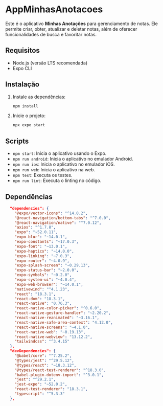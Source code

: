 # AppMinhasAnotacoes

Este é o aplicativo **Minhas Anotações** para gerenciamento de notas. Ele permite criar, obter, atualizar e deletar notas, além de oferecer funcionalidades de busca e favoritar notas.

## Requisitos

- Node.js (versão LTS recomendada)
- Expo CLI

## Instalação

1. Instale as dependências:

    ```bash
    npm install
    ```

2. Inicie o projeto:

    ```bash
    npx expo start
    ```

## Scripts

- `npm start`: Inicia o aplicativo usando o Expo.
- `npm run android`: Inicia o aplicativo no emulador Android.
- `npm run ios`: Inicia o aplicativo no emulador iOS.
- `npm run web`: Inicia o aplicativo na web.
- `npm test`: Executa os testes.
- `npm run lint`: Executa o linting no código.

## Dependências

```json
  "dependencies": {
    "@expo/vector-icons": "^14.0.2",
    "@react-navigation/bottom-tabs": "^7.0.0",
    "@react-navigation/native": "^7.0.12",
    "axios": "^1.7.8",
    "expo": "~52.0.11",
    "expo-blur": "~14.0.1",
    "expo-constants": "~17.0.3",
    "expo-font": "~13.0.1",
    "expo-haptics": "~14.0.0",
    "expo-linking": "~7.0.3",
    "expo-router": "~4.0.9",
    "expo-splash-screen": "~0.29.13",
    "expo-status-bar": "~2.0.0",
    "expo-symbols": "~0.2.0",
    "expo-system-ui": "~4.0.4",
    "expo-web-browser": "~14.0.1",
    "nativewind": "^4.1.23",
    "react": "18.3.1",
    "react-dom": "18.3.1",
    "react-native": "0.76.3",
    "react-native-color-picker": "^0.6.0",
    "react-native-gesture-handler": "~2.20.2",
    "react-native-reanimated": "~3.16.1",
    "react-native-safe-area-context": "4.12.0",
    "react-native-screens": "~4.1.0",
    "react-native-web": "~0.19.13",
    "react-native-webview": "13.12.2",
    "tailwindcss": "^3.4.15"
  },
  "devDependencies": {
    "@babel/core": "^7.25.2",
    "@types/jest": "^29.5.12",
    "@types/react": "~18.3.12",
    "@types/react-test-renderer": "^18.3.0",
    "babel-plugin-dotenv-import": "^3.0.1",
    "jest": "^29.2.1",
    "jest-expo": "~52.0.2",
    "react-test-renderer": "18.3.1",
    "typescript": "^5.3.3"
  },

